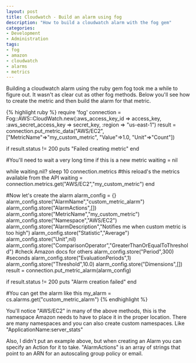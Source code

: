 ```yaml
---
layout: post
title: Cloudwatch - Build an alarm using fog
description: "How to build a cloudwatch alarm with the fog gem"
categories:
- Development
- Administration
tags:
- fog
- amazon
- cloudwatch
- alarms
- metrics
---
```

<p>Building a cloudwatch alarm using the ruby gem fog took me a while to figure out.  It wasn't as clear cut as other fog methods.  Below you'll see how to create the metric and then build the alarm for that metric.</p>

{% highlight ruby %}
require 'fog'
connection = Fog::AWS::CloudWatch.new(:aws_access_key_id => access_key, :aws_secret_access_key => secret_key, :region => "us-east-1")
result = connection.put_metric_data("AWS/EC2", ["MetricName"=>"my_custom_metric", "Value"=>1.0, "Unit"=>"Count"])

if result.status != 200
  puts "Failed creating metric"
end

#You'll need to wait a very long time if this is a new metric
waiting = nil

while waiting.nil?
  sleep 10
  connection.metrics #this reload's the metrics available from the API
  waiting = connection.metrics.get("AWS/EC2","my_custom_metric")
end

#Now let's create the alarm
alarm_config = {}
alarm_config.store("AlarmName","custom_metric_alarm")
alarm_config.store("AlarmActions",[])
alarm_config.store("MetricName","my_custom_metric")
alarm_config.store("Namespace","AWS/EC2")
alarm_config.store("AlarmDescription","Notifies me when custom metric is too high")
alarm_config.store("Statistic","Average")
alarm_config.store("Unit",nil)
alarm_config.store("ComparisonOperator","GreaterThanOrEqualToThreshold") #check Amazon docs for others
alarm_config.store("Period",300) #seconds
alarm_config.store("EvaluationPeriods",1)
alarm_config.store("Threshold",10.0)
alarm_config.store("Dimensions",[])
result = connection.put_metric_alarm(alarm_config)

if result.status != 200
  puts "Alarm creation failed"
end

#You can get the alarm like this
my_alarm = cs.alarms.get("custom_metric_alarm")
{% endhighlight %}

<p>You'll notice "AWS/EC2" in many of the above methods, this is the namespace Amazon needs to have to place it in the proper location.  There are many namespaces and you can also create custom namespaces.  Like "ApplicationName:server_stats"</p>
<p>Also, I didn't put an example above, but when creating an Alarm you can specify an Action for it to take.  "AlarmActions" is an array of strings that point to an ARN for an autoscaling group policy or email.</p>
